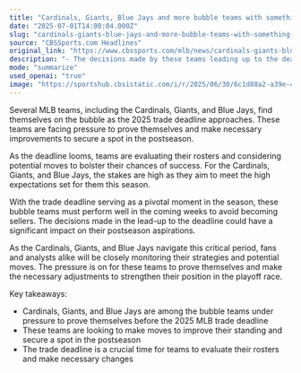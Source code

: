 ```yaml
---
title: "Cardinals, Giants, Blue Jays and more bubble teams with something to prove before the 2025 MLB trade deadline"
date: "2025-07-01T14:00:04.000Z"
slug: "cardinals-giants-blue-jays-and-more-bubble-teams-with-something-to-prove-before-the-2025-mlb-trade-deadline"
source: "CBSSports.com Headlines"
original_link: "https://www.cbssports.com/mlb/news/cardinals-giants-blue-jays-and-more-bubble-teams-with-something-to-prove-before-the-2025-mlb-trade-deadline/"
description: "- The decisions made by these teams leading up to the deadline could have a significant impact on their postseason aspirations - Fans and analysts will be closely monitoring the strategies and potential moves of the Cardinals, Giants, and Blue Jays as they navigate this critical period."
mode: "summarize"
used_openai: "true"
image: "https://sportshub.cbsistatic.com/i/r/2025/06/30/6c1d88a2-a39e-47f2-ad79-e40a4ce5dede/thumbnail/1200x675/d1650d9d74710f395b741cf6f911a18c/cardinals-getty.png"
---
```


Several MLB teams, including the Cardinals, Giants, and Blue Jays, find themselves on the bubble as the 2025 trade deadline approaches. These teams are facing pressure to prove themselves and make necessary improvements to secure a spot in the postseason.

As the deadline looms, teams are evaluating their rosters and considering potential moves to bolster their chances of success. For the Cardinals, Giants, and Blue Jays, the stakes are high as they aim to meet the high expectations set for them this season.

With the trade deadline serving as a pivotal moment in the season, these bubble teams must perform well in the coming weeks to avoid becoming sellers. The decisions made in the lead-up to the deadline could have a significant impact on their postseason aspirations.

As the Cardinals, Giants, and Blue Jays navigate this critical period, fans and analysts alike will be closely monitoring their strategies and potential moves. The pressure is on for these teams to prove themselves and make the necessary adjustments to strengthen their position in the playoff race.

Key takeaways:
- Cardinals, Giants, and Blue Jays are among the bubble teams under pressure to prove themselves before the 2025 MLB trade deadline
- These teams are looking to make moves to improve their standing and secure a spot in the postseason
- The trade deadline is a crucial time for teams to evaluate their rosters and make necessary changes